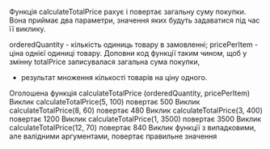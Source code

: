 Функція calculateTotalPrice рахує і повертає загальну суму покупки. 
Вона приймає два параметри, значення яких будуть задаватися під час її виклику.

orderedQuantity - кількість одиниць товару в замовленні;
pricePerItem - ціна однієї одиниці товару.
Доповни код функції таким чином, щоб у змінну totalPrice записувалася загальна сума покупки,
 - результат множення кількості товарів на ціну одного.

Оголошена функція calculateTotalPrice (orderedQuantity, pricePerItem)
Виклик calculateTotalPrice(5, 100) повертає 500
Виклик calculateTotalPrice(8, 60) повертає 480
Виклик calculateTotalPrice(3, 400) повертає 1200
Виклик calculateTotalPrice(1, 3500) повертає 3500
Виклик calculateTotalPrice(12, 70) повертає 840
Виклик функції з випадковими, але валідними аргументами, повертає правильне значення
